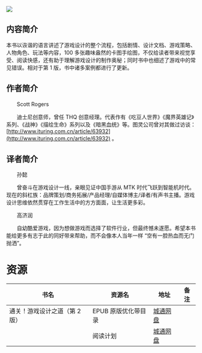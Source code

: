 ![](http://img3m7.ddimg.cn/85/26/24103417-1_u_6.jpg)

## 内容简介

本书以诙谐的语言讲述了游戏设计的整个流程，包括剧情、设计文档、游戏策略、人物角色、玩法等内容，100 多张趣味盎然的卡图手绘图，不仅给读者带来视觉享受、阅读快感，还有助于理解游戏设计的制作奥秘；同时书中也细述了游戏中的常见错误。相对于第 1 版，书中诸多案例都进行了更新。

## 作者简介

　　Scott Rogers

　　迪士尼创意师，曾任 THQ 创意经理。代表作有《吃豆人世界》《魔界英雄记》系列、《战神》《描绘生命》系列以及《暗黑血统》等。图灵公司曾对其做过访谈：[http://www.ituring.com.cn/article/63932](http://www.ituring.com.cn/article/63932) 。

## 译者简介

　　孙懿

　　曾奋斗在游戏设计一线，亲眼见证中国手游从 MTK 时代飞跃到智能机时代。现在的斜杠族：品牌策划/商务拓展/产品经理/自媒体博主/译者/有声书主播。游戏设计思维依然贯穿在工作生活中的方方面面，让生活更多彩。 

　　高济润

　　自幼酷爱游戏，因为想做游戏而选择了软件行业，但最终憾未遂愿。希望本书能给更多有志于此的同好带来帮助，而不会像本人当年一样 “空有一腔热血而无门抛洒”。

# 资源

|书名|资源名|地址|备注|
|---|---|---|---|
|通关！游戏设计之道（第 2 版）|EPUB 原版优化带目录|[城通网盘](https://u11215426.pipipan.com/fs/11215426-334117315)||
||阅读计划|[城通网盘](https://u11215426.pipipan.com/fs/11215426-334109622)||
